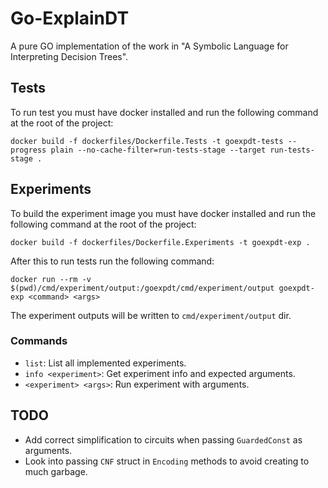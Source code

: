 # Go-ExplainDT

A pure GO implementation of the work in "A Symbolic Language for Interpreting Decision Trees".

## Tests

To run test you must have docker installed and run the following command at
the root of the project:

```
docker build -f dockerfiles/Dockerfile.Tests -t goexpdt-tests --progress plain --no-cache-filter=run-tests-stage --target run-tests-stage .
```

## Experiments

To build the experiment image you must have docker installed and run the
following command at the root of the project:

```
docker build -f dockerfiles/Dockerfile.Experiments -t goexpdt-exp .
```

After this to run tests run the following command:

```
docker run --rm -v $(pwd)/cmd/experiment/output:/goexpdt/cmd/experiment/output goexpdt-exp <command> <args>
```

The experiment outputs will be written to `cmd/experiment/output` dir.

### Commands

- `list`: List all implemented experiments.
- `info <experiment>`: Get experiment info and expected arguments.
- `<experiment> <args>`: Run experiment with arguments.

## TODO

- Add correct simplification to circuits when passing `GuardedConst` as
  arguments.
- Look into passing `CNF` struct in `Encoding` methods to avoid creating to much
  garbage.
